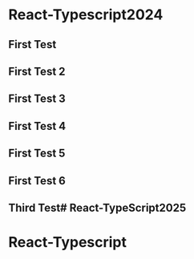 # React-Typescript2024
## First Test 
## First Test 2
## First Test 3
## First Test 4
## First Test 5
## First Test 6
## Third Test# React-TypeScript2025
# React-Typescript
